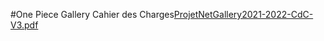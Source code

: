 #One Piece Gallery
Cahier des Charges[ProjetNetGallery2021-2022-CdC-V3.pdf](https://github.com/Aslan-Taleb/One-Piece-Gallery/files/8543536/ProjetNetGallery2021-2022-CdC-V3.pdf)

